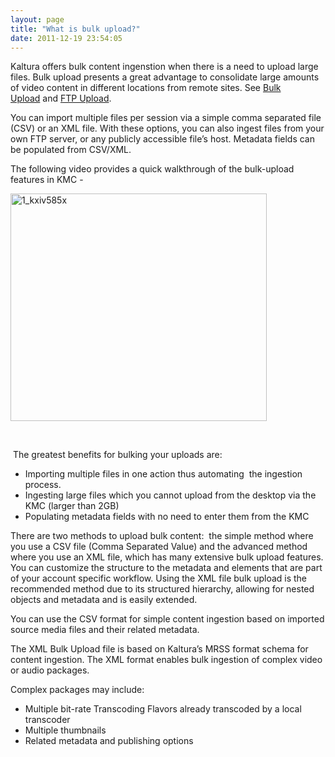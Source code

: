 ```yaml
---
layout: page
title: "What is bulk upload?"
date: 2011-12-19 23:54:05
---
```


<div>
  <p>
    Kaltura offers bulk content ingenstion when there is a need to upload large files. Bulk upload presents a great advantage to consolidate large amounts of video content in different locations from remote sites. See <a href="http://knowledge.kaltura.com/node/111" target="_blank" title="What is XML bulk upload">Bulk Upload</a> and <a href="http://knowledge.kaltura.com/node/110" target="_blank" title="What is bulk and FTP upload">FTP Upload</a>.
  </p>
</div>

<span>You can import multiple files per session via a simple comma separated file (CSV) or an XML file. With these options, you can also ingest files from your own FTP server, or any publicly accessible file’s host. </span><span>Metadata fields can be populated from CSV/XML</span><span>.</span>

<span>The following video provides a quick walkthrough of the bulk-upload features in KMC - </span>

<span><img id="kaltura" src="http://cdnbakmi.kaltura.com/p/811441/sp/81144100/thumbnail/entry_id/1_kxiv585x/version/100006/type/1/width/410/height/364" border="0" alt="1_kxiv585x" width="410" height="364" /></span>

<span> </span>

 The greatest benefits for bulking your uploads are:

*   Importing multiple files in one action thus automating  the ingestion process.
*   Ingesting large files which you cannot upload from the desktop via the KMC (larger than 2GB)
*   Populating metadata fields with no need to enter them from the KMC

There are two methods to upload bulk content:  the simple method where you use a CSV file (Comma Separated Value) and the advanced method where you use an XML file, which has many extensive bulk upload features. You can customize the structure to the metadata and elements that are part of your account specific workflow. Using the XML file bulk upload is the recommended method due to its structured hierarchy, allowing for nested objects and metadata and is easily extended.

<span>You can use the CSV format for simple content ingestion based on imported source media files and their related metadata.</span>

<span>The XML Bulk Upload file is based on Kaltura’s MRSS format schema for content ingestion. The XML format enables bulk ingestion of complex video or audio packages. </span>

<span>Complex packages may include:</span>

*   Multiple bit-rate Transcoding Flavors already transcoded by a local transcoder
*   Multiple thumbnails
*   Related metadata and publishing options

 

 

<span style="color: #666560; font-family: Arial, sans-serif; font-size: small;"> </span>